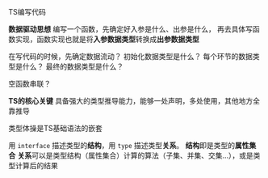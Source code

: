 

TS编写代码

**数据驱动思想**
编写一个函数，先确定好入参是什么、出参是什么，
再去具体写函数实现，函数实现也就是将**入参数据类型**转换成**出参数据类型**


在写代码的时候，先确定数据流动？
初始化数据类型是什么？
每个环节的数据类型是什么？
最终的数据类型是什么？

空函数串联？


**TS的核心关键**
具备强大的类型推导能力，能够一处声明，多处使用，其他地方全靠推导


类型体操是TS基础语法的嵌套

用 `interface` 描述类型的**结构**，用 `type` 描述类型**关系**。
**结构**即是类型的**属性集合**
**关系**可以是类型结构（属性集合）计算的算法（子集、并集、交集...），或是类型计算后的结果